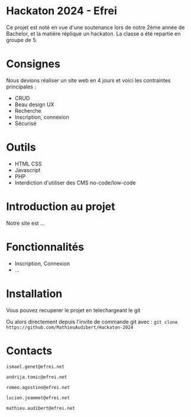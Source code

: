 # Hackaton 2024 - Efrei
Ce projet est noté en vue d'une soutenance lors de notre 2ème année de Bachelor, et la matière réplique un hackaton. La classe a été repartie en groupe de 5.

# Consignes
Nous devions réaliser un site web en 4 jours et voici les contraintes principales :
- CRUD
- Beau design UX
- Recherche
- Inscription, connexion
- Sécurisé

# Outils
- HTML CSS
- Javascript
- PHP
- Interdiction d'utiliser des CMS no-code/low-code

# Introduction au projet
Notre site est ... 

# Fonctionnalités
- Inscription, Connexion
- ...

# Installation
Vous pouvez recuperer le projet en telechargeant le git 

Ou alors directement depuis l'invite de commande git avec : `git clone https://github.com/MathieuAudibert/Hackaton-2024`

# Contacts 
`ismael.genet@efrei.net`

`andrija.tomic@efrei.net`

`romeo.agostino@efrei.net`

`lucien.jeammet@efrei.net`

`mathieu.audibert@efrei.net`